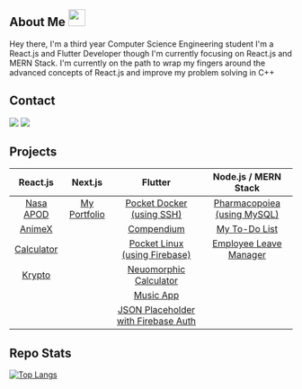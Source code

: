 ## About Me <img src="https://media.giphy.com/media/WUlplcMpOCEmTGBtBW/giphy.gif" width="30">
Hey there, I'm a third year Computer Science Engineering student
I'm a React.js and Flutter Developer though I'm currently focusing on React.js and MERN Stack.
I'm currently on the path to wrap my fingers around the advanced concepts of React.js and improve my problem solving in C++

## Contact
<a href="mailto:kevdanngovead@gmail.com"><img src="https://img.shields.io/badge/Gmail-D14836?style=for-the-badge&logo=gmail&logoColor=white"></a> <a href="https://www.linkedin.com/in/kevkanae"><img src="https://img.shields.io/badge/LinkedIn-0077B5?style=for-the-badge&logo=linkedin&logoColor=white"></a> 

## Projects
| React.js                                                            | Next.js | Flutter                                                                                  | Node.js / MERN Stack |
| :-----------------------------------------------------------------:| :---: |:----------------------------------------------------------------------------------------:|:-------:|
| [Nasa APOD](https://github.com/kevkanae/nasa-apod-ReactJS)         | [My Portfolio](https://github.com/kevkanae/my-portfolio) | [Pocket Docker (using SSH)](https://github.com/kevkanae/pocket_docker)                   | [Pharmacopoiea (using MySQL)](https://github.com/kevkanae/Pharmacopoeia) |
| [AnimeX](https://github.com/kevkanae/Anime-List)                   | | [Compendium](https://github.com/kevkanae/Compendium)                                     | [My To-Do List](https://github.com/kevkanae/crud-mern-stack) |
| [Calculator](https://kevkanae.github.io/Calci-ReactJS/)           | | [Pocket Linux (using Firebase)](https://github.com/kevkanae/Terminal_App)                | [Employee Leave Manager](https://github.com/kevkanae/Employee-Leave-Manager) |
| [Krypto](https://github.com/kevkanae/krypto)                       | | [Neuomorphic Calculator](https://github.com/kevkanae/Flutter-Calculator)                 | 
|            | | [Music App](https://github.com/kevkanae/music_app)                                       |                                                                                                                   
|                                                                    | | [JSON Placeholder with Firebase Auth](https://github.com/kevkanae/flutter-JSON-Firebase) |

## Repo Stats
[![Top Langs](https://github-readme-stats.vercel.app/api/top-langs/?username=kevkanae&theme=buefy&layout=compact)](https://github.com/kevkanae/github-readme-stats)
